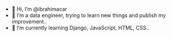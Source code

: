 - 👋 Hi, I’m @ibrahimacar
- 👀 I’m a data engineer, trying to learn new things and publish my improvement..
- 🌱 I’m currently learning Django, JavaScript, HTML, CSS..

<!---
ibrahimacarr/ibrahimacarr is a ✨ special ✨ repository because its `README.md` (this file) appears on your GitHub profile.
You can click the Preview link to take a look at your changes.
--->
